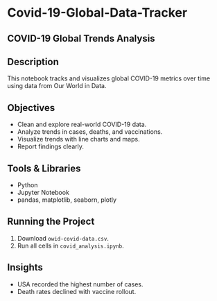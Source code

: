 # Covid-19-Global-Data-Tracker

## COVID-19 Global Trends Analysis

## Description
This notebook tracks and visualizes global COVID-19 metrics over time using data from Our World in Data.

## Objectives
- Clean and explore real-world COVID-19 data.
- Analyze trends in cases, deaths, and vaccinations.
- Visualize trends with line charts and maps.
- Report findings clearly.

## Tools & Libraries
- Python
- Jupyter Notebook
- pandas, matplotlib, seaborn, plotly

## Running the Project
1. Download `owid-covid-data.csv`.
2. Run all cells in `covid_analysis.ipynb`.

## Insights
- USA recorded the highest number of cases.
- Death rates declined with vaccine rollout.

